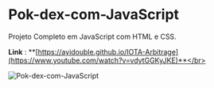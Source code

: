 # Pok-dex-com-JavaScript
Projeto Completo em JavaScript com HTML e CSS.

**Link** : **[https://ayidouble.github.io/IOTA-Arbitrage](https://www.youtube.com/watch?v=vdytGGKyJKE)**</br>

![Pok-dex-com-JavaScript](img/tela-pokédex.png)

